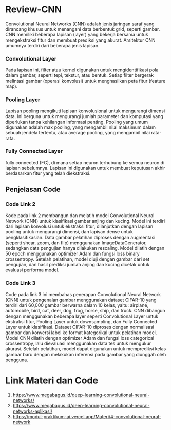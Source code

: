 # Review-CNN
Convolutional Neural Networks (CNN) adalah jenis jaringan saraf yang dirancang khusus untuk menangani data berbentuk grid, seperti gambar. CNN memiliki beberapa lapisan (layer) yang bekerja bersama untuk mengekstraksi fitur dan membuat prediksi yang akurat. Arsitektur CNN umumnya terdiri dari beberapa jenis lapisan.

### Convolutional Layer 
Pada lapisan ini, filter atau kernel digunakan untuk mengidentifikasi pola dalam gambar, seperti tepi, tekstur, atau bentuk. Setiap filter bergerak melintasi gambar (operasi konvolusi) untuk menghasilkan peta fitur (feature map).

### Pooling Layer
Lapisan pooling mengikuti lapisan konvolusional untuk mengurangi dimensi data. Ini berguna untuk mengurangi jumlah parameter dan komputasi yang diperlukan tanpa kehilangan informasi penting. Pooling yang umum digunakan adalah max pooling, yang mengambil nilai maksimum dalam sebuah jendela tertentu, atau average pooling, yang mengambil nilai rata-rata.

### Fully Connected Layer 
fully connected (FC), di mana setiap neuron terhubung ke semua neuron di lapisan sebelumnya. Lapisan ini digunakan untuk membuat keputusan akhir berdasarkan fitur yang telah diekstraksi.

## Penjelasan Code
### Code Link 2
Kode pada link 2  membangun dan melatih model Convolutional Neural Network (CNN) untuk klasifikasi gambar anjing dan kucing. Model ini terdiri dari lapisan konvolusi untuk ekstraksi fitur, dilanjutkan dengan lapisan pooling untuk mengurangi dimensi, dan lapisan dense untuk pengklasifikasian. Data gambar pelatihan diproses dengan augmentasi (seperti shear, zoom, dan flip) menggunakan ImageDataGenerator, sedangkan data pengujian hanya dilakukan rescaling. Model dilatih dengan 50 epoch menggunakan optimizer Adam dan fungsi loss binary crossentropy. Setelah pelatihan, model diuji dengan gambar dari set pengujian, dan hasil prediksi jumlah anjing dan kucing dicetak untuk evaluasi performa model.

### Code Link 3
Code pada link 3 ini membahas penerapan Convolutional Neural Network (CNN) untuk pengenalan gambar menggunakan dataset CIFAR-10 yang terdiri dari 60,000 gambar berwarna dalam 10 kelas, yaitu: airplane, automobile, bird, cat, deer, dog, frog, horse, ship, dan truck. CNN dibangun dengan menggunakan beberapa layer seperti Convolutional Layer untuk ekstraksi fitur, Pooling Layer untuk downsampling, dan Fully Connected Layer untuk klasifikasi. Dataset CIFAR-10 diproses dengan normalisasi gambar dan konversi label ke format kategorikal untuk pelatihan model. Model CNN dilatih dengan optimizer Adam dan fungsi loss categorical crossentropy, lalu dievaluasi menggunakan data tes untuk mengukur akurasi. Setelah pelatihan, model dapat digunakan untuk memprediksi kelas gambar baru dengan melakukan inferensi pada gambar yang diunggah oleh pengguna.

# Link Materi dan Code
1. https://www.megabagus.id/deep-learning-convolutional-neural-networks/
2. https://www.megabagus.id/deep-learning-convolutional-neural-networks-aplikasi/
3. https://modul-praktikum-ai.vercel.app/Materi/4-convolutional-neural-network
